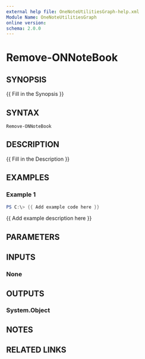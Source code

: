 ```yaml
---
external help file: OneNoteUtilitiesGraph-help.xml
Module Name: OneNoteUtilitiesGraph
online version:
schema: 2.0.0
---
```


# Remove-ONNoteBook

## SYNOPSIS
{{ Fill in the Synopsis }}

## SYNTAX

```
Remove-ONNoteBook
```

## DESCRIPTION
{{ Fill in the Description }}

## EXAMPLES

### Example 1
```powershell
PS C:\> {{ Add example code here }}
```

{{ Add example description here }}

## PARAMETERS

## INPUTS

### None

## OUTPUTS

### System.Object
## NOTES

## RELATED LINKS
